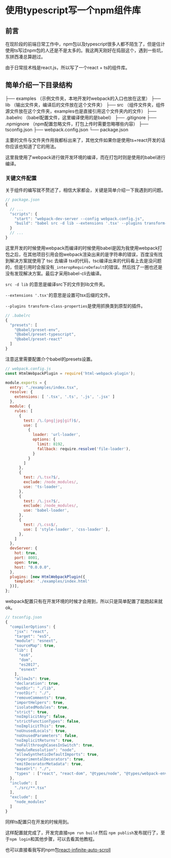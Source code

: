 # 使用typescript写一个npm组件库

## 前言

在现阶段的前端日常工作中，npm包以及typescript很多人都不陌生了，但是估计使用ts写过npm包的人还是不是太多的。我这两天刚好在捣鼓这个，遇到一些坑，东拼西凑总算趟过。

由于日常技术栈是react.js，所以写了一个react + ts的组件库。

## 简单介绍一下目录结构

├── examples （示例文件夹，本地开发时webpack的入口也放在这里）
├── lib （输出文件夹，编译后的文件放在这个文件夹）
├── src （组件文件夹，组件源文件放在这个文件夹，examples也是直接引用这个文件夹内的文件）
├── .babelrc （babel配置文件，这里编译使用的是babel）
├── .gitignore
├── .npmignore （npm配置忽略文件，打包上传时需要忽略哪些内容）
├── tsconfig.json
├── webpack.config.json
└── package.json

主要的文件与文件夹作用我都标出来了，其他文件如果你是使用ts+react开发的话你应该也知道了它的用法。

这里我使用了webpack进行做开发环境的编译，而在打包时则是使用的babel进行编译。

### 关键文件配置

关于组件的编写就不赘述了，相信大家都会，关键是简单介绍一下我遇到的问题。

```javascript
// package.json
{
  // ...
  "scripts": {
    "start": "webpack-dev-server --config webpack.config.js",
    "build": "babel src -d lib --extensions '.tsx' --plugins transform-class-properties"
  }
  // ...
}
```

这里开发的时候使用webpack而编译的时候使用babel是因为我使用webpack打包之后，在其他项目引用会抱webpack渲染出来的是字符串的错误，百度没有找到解决方案就使用了 tsc 去编译 tsx的代码，tsc编译出来的代码看上去是没问题的，但是引用时会报没有`_interopRequireDefault`的错误。然后找了一圈也还是没有发现解决方案。最后才采用babel-cli去编译。

`src -d lib` 的意思是编译src下的文件到lib文件夹。

`--extensions '.tsx'`的意思是设置可tsx后缀的文件。

`--plugins transform-class-properties`是使用抓换类到原型的插件。

```javascript
// .babelrc
{
  "presets": [
    "@babel/preset-env",
    "@babel/preset-typescript",
    "@babel/preset-react"
  ]
}
```

注意这里需要配置介个babel的presets设置。

```javascript
// webpack.config.js
const HtmlWebpackPlugin = require('html-webpack-plugin');

module.exports = {
  entry: "./examples/index.tsx",
  resolve: {
    extensions: [ '.tsx', '.ts', '.js', '.jsx' ]
  },
  module: {
    rules: [
      {
        test: /\.(png|jpg|gif)$/,
        use: [
          {
            loader: 'url-loader',
            options: {
              limit: 8192,
              fallback: require.resolve('file-loader'),
            }
          }
        ]
      },
      {
        test: /\.tsx?$/,
        exclude: /node_modules/,
        use: 'ts-loader',
      },
      {
        test: /\.jsx?$/,
        exclude: /node_modules/,
        use: 'babel-loader',
      },
      {
        test: /\.css$/,
        use: [ 'style-loader', 'css-loader' ],
      },
    ]
  },
  devServer: {
    hot: true,
    port: 8001,
    open: true,
    host: "0.0.0.0",
  },
  plugins: [new HtmlWebpackPlugin({
    template: './examples/index.html'
  })],
};
```

webpack配置只有在开发环境的时候才会用到，所以只是简单配置了能跑起来就ok。

```javascript
// tsconfig.json
{
  "compilerOptions": {
    "jsx": "react",
    "target": "es5",
    "module": "esnext",
    "sourceMap": true,
    "lib": [
      "es6",
      "dom",
      "es2017",
      "esnext"
    ],
    "allowJs": true,
    "declaration": true,
    "outDir": "./lib",
    "rootDir": "./",
    "removeComments": true,
    "importHelpers": true,
    "isolatedModules": true,
    "strict": true,
    "noImplicitAny": false,
    "strictFunctionTypes": false,
    "noImplicitThis": true,
    "noUnusedLocals": true,
    "noUnusedParameters": false,
    "noImplicitReturns": true,
    "noFallthroughCasesInSwitch": true,
    "moduleResolution": "node",
    "allowSyntheticDefaultImports": true,
    "experimentalDecorators": true,
    "emitDecoratorMetadata": true,
    "baseUrl": "./",
    "types" : ["react", "react-dom", "@types/node", "@types/webpack-env"]
  },
  "include": [
    "./src/**.tsx"
  ],
  "exclude": [
    "node_modules"
  ]
}
```

同样ts配置只在开发的时候用到。

这样配置就完成了，开发完直接`npm run build` 然后 `npm publish`发布就行了，至于`npm login`和其他步骤，可以去看其他教程。

也可以直接看我写的npm包[react-infinite-auto-scroll](https://github.com/sansui-orz/react-infinite-auto-scroller)

